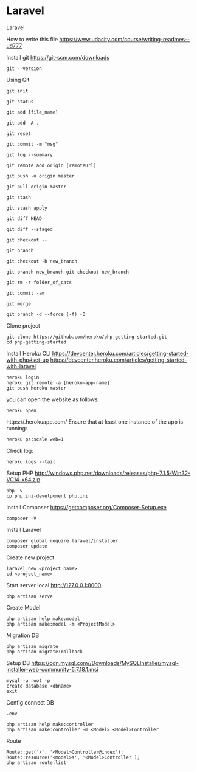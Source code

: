 # Laravel
Laravel

How to write this file
https://www.udacity.com/course/writing-readmes--ud777

Install git
https://git-scm.com/downloads
```
git --version
```

Using Git
```
git init

git status

git add [file_name]

git add -A .

git reset

git commit -m "msg"

git log --summary

git remote add origin [remoteUrl]

git push -u origin master

git pull origin master

git stash

git stash apply

git diff HEAD

git diff --staged

git checkout --

git branch

git checkout -b new_branch

git branch new_branch git checkout new_branch

git rm -r folder_of_cats

git commit -am

git merge

git branch -d --force (-f) -D
```

Clone project
```
git clone https://github.com/heroku/php-getting-started.git
cd php-getting-started
```

Install Heroku CLI
https://devcenter.heroku.com/articles/getting-started-with-php#set-up
https://devcenter.heroku.com/articles/getting-started-with-laravel
```
heroku login
heroku git:remote -a [heroku-app-name]
git push heroku master
```
you can open the website as follows:
```
heroku open
```
https://<heroku-app-name>.herokuapp.com/
Ensure that at least one instance of the app is running:
```
heroku ps:scale web=1
```
Check log:
```
heroku logs --tail
```

Setup PHP
http://windows.php.net/downloads/releases/php-7.1.5-Win32-VC14-x64.zip
```
php -v
cp php.ini-develpoment php.ini
```

Install Composer
https://getcomposer.org/Composer-Setup.exe
```
composer -V
```

Install Laravel
```
composer global require laravel/installer
composer update
```

Create new project
```
laravel new <project_name>
cd <project_name>
```
Start server local http://127.0.0.1:8000
```
php artisan serve
```

Create Model
```
php artisan help make:model
php artisan make:model -m <ProjectModel>
```

Migration DB
```
php artisan migrate
php artisan migrate:rollback
```

Setup DB
https://cdn.mysql.com//Downloads/MySQLInstaller/mysql-installer-web-community-5.7.18.1.msi
```
mysql -u root -p
create database <dbname>
exit
```

Config connect DB
```
.env
```

```
php artisan help make:controller
php artisan make:controller -m <Model> <Model>Controller
```

Route
```
Route::get('/', '<Model>Controller@index');
Route::resource('<model>s', '<Model>Controller');
php artisan route:list
```

